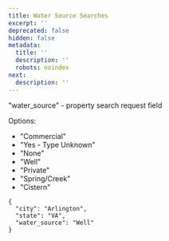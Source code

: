```yaml
---
title: Water Source Searches
excerpt: ''
deprecated: false
hidden: false
metadata:
  title: ''
  description: ''
  robots: noindex
next:
  description: ''
---
```

"water\_source" - property search request field

Options:

* "Commercial"
* "Yes - Type Unknown"
* "None"
* "Well"
* "Private"
* "Spring/Creek"
* "Cistern"

```
{
  "city": "Arlington",
  "state": "VA",
  "water_source": "Well"
}
```
